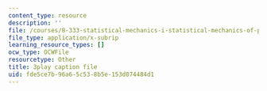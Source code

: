 ```yaml
---
content_type: resource
description: ''
file: /courses/8-333-statistical-mechanics-i-statistical-mechanics-of-particles-fall-2013/fde5ce7b96a65c538b5e153d074484d1_hRHzPaDpgu0.vtt
file_type: application/x-subrip
learning_resource_types: []
ocw_type: OCWFile
resourcetype: Other
title: 3play caption file
uid: fde5ce7b-96a6-5c53-8b5e-153d074484d1
---
```

